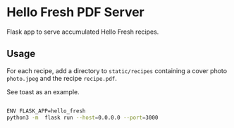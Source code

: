 # Hello Fresh PDF Server

Flask app to serve accumulated Hello Fresh recipes.

## Usage

For each recipe, add a directory to `static/recipes` containing
a cover photo `photo.jpeg` and the recipe `recipe.pdf`.

See toast as an example.

```bash

ENV FLASK_APP=hello_fresh
python3 -m  flask run --host=0.0.0.0 --port=3000

```
